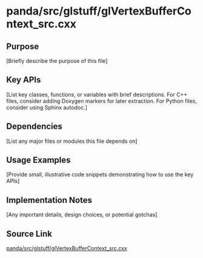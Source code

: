# panda/src/glstuff/glVertexBufferContext_src.cxx

## Purpose
[Briefly describe the purpose of this file]

## Key APIs
[List key classes, functions, or variables with brief descriptions.
For C++ files, consider adding Doxygen markers for later extraction.
For Python files, consider using Sphinx autodoc.]

## Dependencies
[List any major files or modules this file depends on]

## Usage Examples
[Provide small, illustrative code snippets demonstrating how to use the key APIs]

## Implementation Notes
[Any important details, design choices, or potential gotchas]

## Source Link
[panda/src/glstuff/glVertexBufferContext_src.cxx](link_to_source_repository/panda/src/glstuff/glVertexBufferContext_src.cxx)
